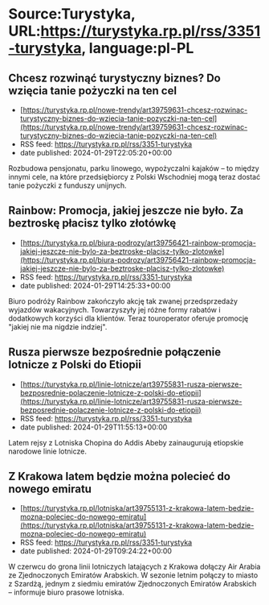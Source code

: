 # Source:Turystyka, URL:https://turystyka.rp.pl/rss/3351-turystyka, language:pl-PL

## Chcesz rozwinąć turystyczny biznes? Do wzięcia tanie pożyczki na ten cel
 - [https://turystyka.rp.pl/nowe-trendy/art39759631-chcesz-rozwinac-turystyczny-biznes-do-wziecia-tanie-pozyczki-na-ten-cel](https://turystyka.rp.pl/nowe-trendy/art39759631-chcesz-rozwinac-turystyczny-biznes-do-wziecia-tanie-pozyczki-na-ten-cel)
 - RSS feed: https://turystyka.rp.pl/rss/3351-turystyka
 - date published: 2024-01-29T22:05:20+00:00

Rozbudowa pensjonatu, parku linowego, wypożyczalni kajaków – to między innymi cele, na które przedsiębiorcy z Polski Wschodniej mogą teraz dostać tanie pożyczki z funduszy unijnych.

## Rainbow: Promocja, jakiej jeszcze nie było. Za beztroskę płacisz tylko złotówkę
 - [https://turystyka.rp.pl/biura-podrozy/art39756421-rainbow-promocja-jakiej-jeszcze-nie-bylo-za-beztroske-placisz-tylko-zlotowke](https://turystyka.rp.pl/biura-podrozy/art39756421-rainbow-promocja-jakiej-jeszcze-nie-bylo-za-beztroske-placisz-tylko-zlotowke)
 - RSS feed: https://turystyka.rp.pl/rss/3351-turystyka
 - date published: 2024-01-29T14:25:33+00:00

Biuro podróży Rainbow zakończyło akcję tak zwanej przedsprzedaży wyjazdów wakacyjnych. Towarzyszyły jej różne formy rabatów i dodatkowych korzyści dla klientów. Teraz touroperator oferuje promocję "jakiej nie ma nigdzie indziej".

## Rusza pierwsze bezpośrednie połączenie lotnicze z Polski do Etiopii
 - [https://turystyka.rp.pl/linie-lotnicze/art39755831-rusza-pierwsze-bezposrednie-polaczenie-lotnicze-z-polski-do-etiopii](https://turystyka.rp.pl/linie-lotnicze/art39755831-rusza-pierwsze-bezposrednie-polaczenie-lotnicze-z-polski-do-etiopii)
 - RSS feed: https://turystyka.rp.pl/rss/3351-turystyka
 - date published: 2024-01-29T11:55:13+00:00

Latem rejsy z Lotniska Chopina do Addis Abeby zainaugurują etiopskie narodowe linie lotnicze.

## Z Krakowa latem będzie można polecieć do nowego emiratu
 - [https://turystyka.rp.pl/lotniska/art39755131-z-krakowa-latem-bedzie-mozna-poleciec-do-nowego-emiratu](https://turystyka.rp.pl/lotniska/art39755131-z-krakowa-latem-bedzie-mozna-poleciec-do-nowego-emiratu)
 - RSS feed: https://turystyka.rp.pl/rss/3351-turystyka
 - date published: 2024-01-29T09:24:22+00:00

W czerwcu do grona linii lotniczych latających z Krakowa dołączy Air Arabia ze Zjednoczonych Emiratów Arabskich. W sezonie letnim połączy to miasto z Szardżą, jednym z siedmiu emiratów Zjednoczonych Emiratów Arabskich – informuje biuro prasowe lotniska.

